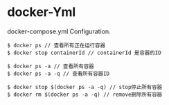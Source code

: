 # docker-Yml
docker-compose.yml Configuration.

```
$ docker ps // 查看所有正在运行容器
$ docker stop containerId // containerId 是容器的ID

$ docker ps -a // 查看所有容器
$ docker ps -a -q // 查看所有容器ID

$ docker stop $(docker ps -a -q) // stop停止所有容器
$ docker rm $(docker ps -a -q) // remove删除所有容器
```

